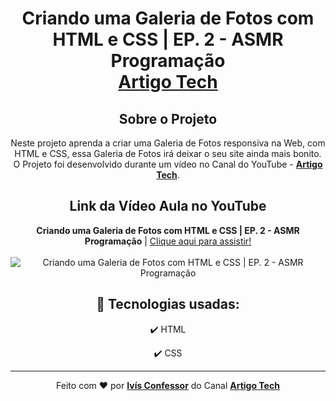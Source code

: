 <h1 align="center">
    Criando uma Galeria de Fotos com HTML e CSS | EP. 2 - ASMR Programação
    <br />
    <strong><a href="https://youtube.com/artigotech?sub_confirmation=1">Artigo Tech</a></strong>
</h1>

<div align="center">

## Sobre o Projeto

<p>
    Neste projeto aprenda a criar uma Galeria de Fotos responsiva na Web, com HTML e CSS, essa Galeria de Fotos irá deixar o seu site ainda mais bonito. O Projeto foi desenvolvido durante um vídeo no Canal do YouTube - <strong><a href="https://youtube.com/artigotech?sub_confirmation=1">Artigo Tech</a></strong>.
    <br />
</p>

</div>

<div align="center">

## Link da Vídeo Aula no YouTube

<p>
    <strong>Criando uma Galeria de Fotos com HTML e CSS | EP. 2 - ASMR Programação</strong> | <a href="https://youtube.com/artigotech?sub_confirmation=1">Clique aqui para assistir!</a>
    <br />
    <br />
    <img 
        src="" 
        alt="Criando uma Galeria de Fotos com HTML e CSS | EP. 2 - ASMR Programação"
    />
</p>

</div>

<div align="center">

## 🚀 Tecnologias usadas:

✔️ HTML

✔️ CSS

</div>

<hr />

<div align="center">
    Feito com <span role="img" aria-label="coração">❤️</span> por <strong><a href="https://github.com/ivisconfessor">Ivís Confessor</a></strong> 
    do Canal <strong><a href="https://youtube.com/artigotech?sub_confirmation=1">Artigo Tech</a></strong>
</div>